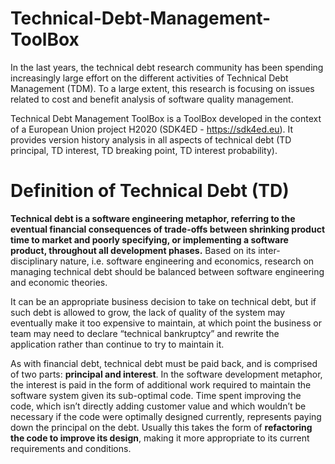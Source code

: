 # Technical-Debt-Management-ToolBox
In the last years, the technical debt research community has been spending increasingly large effort on the different activities of Technical Debt Management (TDM). To a large extent, this research is focusing on issues related to cost and benefit analysis of software quality management.  

Technical Debt Management ToolBox is a ToolBox developed in the context of a European Union project H2020 (SDK4ED - https://sdk4ed.eu). It provides version history analysis in all aspects of technical debt (TD principal, TD interest, TD breaking point, TD interest probability).

# Definition of Technical Debt (TD)
**Technical debt is a software engineering metaphor, referring to the eventual financial consequences of trade-offs between shrinking product time to market and poorly specifying, or implementing a software product, throughout all development phases.** 
Based on its inter-disciplinary nature, i.e. software engineering and economics, research on managing technical debt should be balanced between software engineering and economic theories. 

It can be an appropriate business decision to take on technical debt, but if such debt is allowed to grow, the lack of quality of the system may eventually make it too expensive to maintain, at which point the business or team may need to declare “technical bankruptcy” and rewrite the application rather than continue to try to maintain it.

As with financial debt, technical debt must be paid back, and is comprised of two parts: **principal and interest**. In the software development metaphor, the interest is paid in the form of additional work required to maintain the software system given its sub-optimal code. Time spent improving the code, which isn’t directly adding customer value and which wouldn’t be necessary if the code were optimally designed currently, represents paying down the principal on the debt. Usually this takes the form of **refactoring the code to improve its design**, making it more appropriate to its current requirements and conditions.









